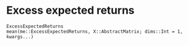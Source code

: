 # Excess expected returns

```@docs
ExcessExpectedReturns
mean(me::ExcessExpectedReturns, X::AbstractMatrix; dims::Int = 1, kwargs...)
```
